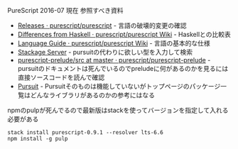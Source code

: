 PureScript 2016-07 現在 参照すべき資料

* [Releases · purescript/purescript](https://github.com/purescript/purescript/releases) - 言語の破壊的変更の確認
* [Differences from Haskell · purescript/purescript Wiki](https://github.com/purescript/purescript/wiki/Differences-from-Haskell) - Haskellとの比較表
* [Language Guide · purescript/purescript Wiki](https://github.com/purescript/purescript/wiki/Language-Guide) - 言語の基本的な仕様
* [Stackage Server](https://www.stackage.org/) - pursuitの代わりに欲しい型を入力して検索
* [purescript-prelude/src at master · purescript/purescript-prelude](https://github.com/purescript/purescript-prelude/tree/master/src) - pursuitのドキュメントは死んでいるのでpreludeに何があるのかを見るには直接ソースコードを読んで確認
* [Pursuit](https://pursuit.purescript.org/) - Pursuitそのものは機能していないがトップページのパッケージ一覧はどんなライブラリがあるのかの参考にはなる

npmのpulpが死んでるので最新版はstackを使ってバージョンを指定して入れる必要がある

```
stack install purescript-0.9.1 --resolver lts-6.6
npm install -g pulp
```